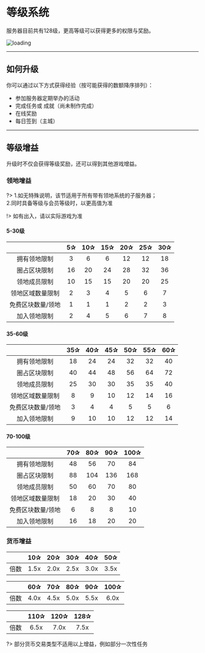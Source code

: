 # 等级系统

服务器目前共有128级，更高等级可以获得更多的权限与奖励。

![loading](https://docs.coldplays.net/img/server_levels.jpg)

----------

## 如何升级

你可以通过以下方式获得经验（按可能获得的数额降序排列）：

 - 参加服务器定期举办的活动
 - 完成任务或 成就（尚未制作完成）
 - 在线奖励
 - 每日签到（主城）

----------

## 等级增益

升级时不仅会获得等级奖励，还可以得到其他游戏增益。

### 领地增益

?>  1.如无特殊说明，该节适用于所有带有领地系统的子服务器；<br>2.同时具备等级与会员等级时，以更高值为准

!> 如有出入，请以实际游戏为准

#### 5-30级

|     |  5✰   |  10✰   |  15✰   |  20✰   |   25✰  |  30✰   |
| :-: | :-: | :-: | :-: | :-: | :-: | :-: |
|  拥有领地限制   |  3   |  6   |  6   |  12   |  12   |  18   |
|  圈占区块限制   |  16   |  20   |  24   |  28   |  32   | 36    |
|  领地成员限制   | 10    |  15   |  15   |  20   |   20  |  25   |
|  领地区域数量限制   |  2   |  3   |  4   | 5    |  6   |  7   |
|  免费区块数量/领地  |  1   |  1   |  1   |   2  |  2   |  3   |
|  加入领地限制   |  2   |  4   |  5   |  6   |  7   |   8  |

#### 35-60级

|     |  35✰   |  40✰   |  45✰   |  50✰   |   55✰  |  60✰   |
| :-: | :-: | :-: | :-: | :-: | :-: | :-: |
|  拥有领地限制   |  18   |  24   |  24   |  32   |  32   |  40   |
|  圈占区块限制   |  40   |  44   |  48   |  56   |  64   |   72    |
|  领地成员限制   | 25    |  30   |  30   |  35   |   35  |  40   |
|  领地区域数量限制   |  8   |  9   |  10   | 12    |  14   |  16   |
|  免费区块数量/领地  |  3   |  4   |  4   |   5  |  5   |  6   |
|  加入领地限制   |  9   |  10   |  10   |  12   |  12   |  14  |

#### 70-100级

|     |  70✰   |  80✰   |  90✰   |  100✰   |
| :-: | :-: | :-: | :-: | :-: |
|  拥有领地限制   |  48   |  56   |  70   |  84   | 
|  圈占区块限制   |  88   |  104   |  136   |  168   |
|  领地成员限制   |  50    |  60   |  70   |  80   |
|  领地区域数量限制   |  18   |  20   |  30   |  40    |
|  免费区块数量/领地  |  6   |  8   |  8   |   10  |
|  加入领地限制   |  16  |  18   |  20   |  20   |

### 货币增益

|     |  10✰   |  20✰   |  30✰   |  40✰   |   50✰  |
| :-: | :-: | :-: | :-: | :-: | :-: |
|  倍数   |  1.5x   | 2.0x   |  2.5x   |  3.0x   | 3.5x  |

|     |  60✰   |  70✰   |  80✰   |  90✰   |   100✰  |
| :-: | :-: | :-: | :-: | :-: | :-: |
|  倍数   |  4.0x   | 4.5x   |  5.0x   |  5.5x   | 6.0x  |


|     |  110✰   |  120✰   |  128✰   |
| :-: | :-: | :-: | :-: |
|  倍数   |  6.5x   | 7.0x   |  7.5x   |

?> 部分货币交易类型不适用以上增益，例如部分一次性任务
